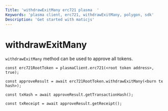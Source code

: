 ```yaml
---
Title: 'withdrawExitMany erc721 plasma  '
Keywords: 'plasma client, erc721, withdrawExitMany, polygon, sdk'
Description: 'Get started with maticjs'
---
```


# withdrawExitMany

`withdrawExitMany` method can be used to approve all tokens.

```
const erc721RootToken = plasmaClient.erc721(<root token address>, true);

const approveResult = await erc721RootToken.withdrawExitMany(<burn tx hash>);

const txHash = await approveResult.getTransactionHash();

const txReceipt = await approveResult.getReceipt();

```
